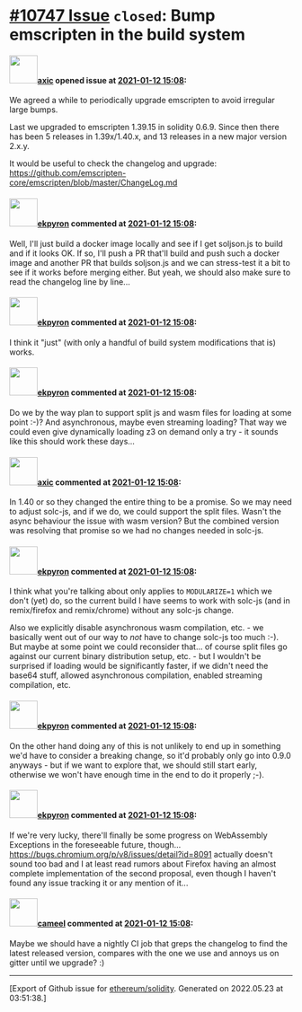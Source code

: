 # [\#10747 Issue](https://github.com/ethereum/solidity/issues/10747) `closed`: Bump emscripten in the build system

#### <img src="https://avatars.githubusercontent.com/u/20340?v=4" width="50">[axic](https://github.com/axic) opened issue at [2021-01-12 15:08](https://github.com/ethereum/solidity/issues/10747):

We agreed a while to periodically upgrade emscripten to avoid irregular large bumps.

Last we upgraded to emscripten 1.39.15 in solidity 0.6.9. Since then there has been 5 releases in 1.39x/1.40.x, and 13 releases in a new major version 2.x.y.

It would be useful to check the changelog and upgrade: https://github.com/emscripten-core/emscripten/blob/master/ChangeLog.md

#### <img src="https://avatars.githubusercontent.com/u/1347491?v=4" width="50">[ekpyron](https://github.com/ekpyron) commented at [2021-01-12 15:08](https://github.com/ethereum/solidity/issues/10747#issuecomment-759034213):

Well, I'll just build a docker image locally and see if I get soljson.js to build and if it looks OK. If so, I'll push a PR that'll build and push such a docker image and another PR that builds soljson.js and we can stress-test it a bit to see if it works before merging either. But yeah, we should also make sure to read the changelog line by line...

#### <img src="https://avatars.githubusercontent.com/u/1347491?v=4" width="50">[ekpyron](https://github.com/ekpyron) commented at [2021-01-12 15:08](https://github.com/ethereum/solidity/issues/10747#issuecomment-759103240):

I think it "just" (with only a handful of build system modifications that is) works.

#### <img src="https://avatars.githubusercontent.com/u/1347491?v=4" width="50">[ekpyron](https://github.com/ekpyron) commented at [2021-01-12 15:08](https://github.com/ethereum/solidity/issues/10747#issuecomment-759109886):

Do we by the way plan to support split js and wasm files for loading at some point :-)? And asynchronous, maybe even streaming loading? That way we could even give dynamically loading z3 on demand only a try - it sounds like this should work these days...

#### <img src="https://avatars.githubusercontent.com/u/20340?v=4" width="50">[axic](https://github.com/axic) commented at [2021-01-12 15:08](https://github.com/ethereum/solidity/issues/10747#issuecomment-759112054):

In 1.40 or so they changed the entire thing to be a promise. So we may need to adjust solc-js, and if we do, we could support the split files. Wasn't the async behaviour the issue with wasm version? But the combined version was resolving that promise so we had no changes needed in solc-js.

#### <img src="https://avatars.githubusercontent.com/u/1347491?v=4" width="50">[ekpyron](https://github.com/ekpyron) commented at [2021-01-12 15:08](https://github.com/ethereum/solidity/issues/10747#issuecomment-759113865):

I think what you're talking about only applies to ``MODULARIZE=1`` which we don't (yet) do, so the current build I have seems to work with solc-js (and in remix/firefox and remix/chrome) without any solc-js change.

Also we explicitly disable asynchronous wasm compilation, etc. - we basically went out of our way to *not* have to change solc-js too much :-). But maybe at some point we could reconsider that... of course split files go against our current binary distribution setup, etc. - but I wouldn't be surprised if loading would be significantly faster, if we didn't need the base64 stuff, allowed asynchronous compilation, enabled streaming compilation, etc.

#### <img src="https://avatars.githubusercontent.com/u/1347491?v=4" width="50">[ekpyron](https://github.com/ekpyron) commented at [2021-01-12 15:08](https://github.com/ethereum/solidity/issues/10747#issuecomment-759114451):

On the other hand doing any of this is not unlikely to end up in something we'd have to consider a breaking change, so it'd probably only go into 0.9.0 anyways - but if we want to explore that, we should still start early, otherwise we won't have enough time in the end to do it properly ;-).

#### <img src="https://avatars.githubusercontent.com/u/1347491?v=4" width="50">[ekpyron](https://github.com/ekpyron) commented at [2021-01-12 15:08](https://github.com/ethereum/solidity/issues/10747#issuecomment-759133622):

If we're very lucky, there'll finally be some progress on WebAssembly Exceptions in the foreseeable future, though...
https://bugs.chromium.org/p/v8/issues/detail?id=8091 actually doesn't sound too bad and I at least read rumors about Firefox having an almost complete implementation of the second proposal, even though I haven't found any issue tracking it or any mention of it...

#### <img src="https://avatars.githubusercontent.com/u/137030?v=4" width="50">[cameel](https://github.com/cameel) commented at [2021-01-12 15:08](https://github.com/ethereum/solidity/issues/10747#issuecomment-768551496):

Maybe we should have a nightly CI job that greps the changelog to find the latest released version, compares with the one we use and annoys us on gitter until we upgrade? :)


-------------------------------------------------------------------------------



[Export of Github issue for [ethereum/solidity](https://github.com/ethereum/solidity). Generated on 2022.05.23 at 03:51:38.]
